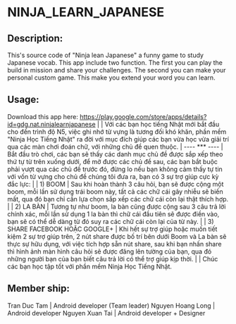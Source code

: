 NINJA_LEARN_JAPANESE
====================

Description:
------------
This's source code of "Ninja lean Japanese" a funny game to study Japanese vocab. This app include two function. The first you can play the build in mission and share your challenges. The second you can make your personal custom game. This make you extend your word you can learn.

Usage:
------
Download this app here: https://play.google.com/store/apps/details?id=gdg.nat.ninjalearnjapanese
| 
| Với các bạn học tiếng Nhật mới bắt đầu cho đến trình độ N5, việc ghi nhớ từ vựng là tương đối khó khăn, phần mềm "Ninja Học Tiếng Nhật" ra đời với mục đích giúp các bạn vừa học vừa giải trí qua các màn chơi đoán chữ, với những chủ đề quen thuộc.
|                                            ---- *** ----
| Bắt đầu trò chơi, các bạn sẽ thấy các danh mục chủ đề được sắp xếp theo thứ tự từ trên xuống dưới, để mở được các chủ đề sau, các bạn bắt buộc phải vượt qua các chủ đề trước đó, đừng lo nếu bạn không cảm thấy tự tin với vốn từ vựng cho chủ đề chúng tôi đưa ra, bạn có 3 sự trợ giúp cực kỳ đắc lực:
| 
| 1) BOOM
| Sau khi hoàn thành 3 câu hỏi, bạn sẽ được cộng một boom, mỗi lần sử dụng trái boom này, tất cả các chữ cái gây nhiễu sẽ biến mất, qua đó bạn chỉ cần lựa chọn sắp xếp các chữ cái còn lại thật thích hợp.
| 
| 2) LA BÀN
| Tương tự như boom, la bàn cũng được cộng sau 3 câu trả lời chính xác, mỗi lần sử dụng 1 la bàn thì chữ cái đầu tiên sẽ được điền vào, bạn sẽ có thể dễ dàng từ đó suy ra các chữ cái còn lại của từ này.
| 
| 3) SHARE FACEBOOK HOẶC GOOGLE+
| Khi hết sự trợ giúp hoặc muốn tiết kiệm 2 sự trợ giúp trên, 2 nút share được bố trí bên dưới Boom và La bàn sẽ thực sự hữu dụng, với việc tích hợp sẵn nút share, sau khi bạn nhấn share thì hình ảnh màn hình câu hỏi sẽ được đăng lên tường của bạn, qua đó những người bạn của bạn biết câu trả lời có thể trợ giúp kịp thời.
| 
| Chúc các bạn học tập tốt với phần mềm Ninja Học Tiếng Nhật.


Member ship:
------------
Tran Duc Tam		|	Android developer (Team leader)
Nguyen Hoang Long	|	Android developer
Nguyen Xuan Tai		|	Android developer + Designer
